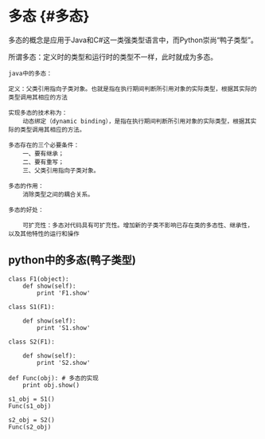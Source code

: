 # 多态 {#多态}

多态的概念是应用于Java和C\#这一类强类型语言中，而Python崇尚“鸭子类型”。

所谓多态：定义时的类型和运行时的类型不一样，此时就成为多态。

```
java中的多态：

定义：父类引用指向子类对象。也就是指在执行期间判断所引用对象的实际类型，根据其实际的类型调用其相应的方法

实现多态的技术称为：
    动态绑定（dynamic binding），是指在执行期间判断所引用对象的实际类型，根据其实际的类型调用其相应的方法。

多态存在的三个必要条件：
    一、要有继承；
    二、要有重写；
    三、父类引用指向子类对象。

多态的作用：
    消除类型之间的耦合关系。

多态的好处：

    可扩充性：多态对代码具有可扩充性。增加新的子类不影响已存在类的多态性、继承性，以及其他特性的运行和操作
```

## python中的多态\(鸭子类型\)

```
class F1(object):
    def show(self):
        print 'F1.show'

class S1(F1):

    def show(self):
        print 'S1.show'

class S2(F1):

    def show(self):
        print 'S2.show'

def Func(obj): # 多态的实现
    print obj.show()

s1_obj = S1()
Func(s1_obj) 

s2_obj = S2()
Func(s2_obj)
```



